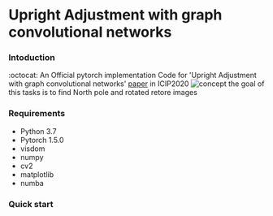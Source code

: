 # Upright Adjustment with graph convolutional networks

### Intoduction

:octocat: An Official pytorch implementation Code for 'Upright Adjustment with graph convolutional networks'
[paper](https://ieeexplore.ieee.org/document/9190715) in ICIP2020
![concept](https://user-images.githubusercontent.com/18729104/99486691-09c3bf00-29a8-11eb-93f1-ebf9e8852d03.png)
the goal of this tasks is to find North pole and rotated retore images

### Requirements

- Python 3.7
- Pytorch 1.5.0
- visdom
- numpy 
- cv2
- matplotlib
- numba

### Quick start

